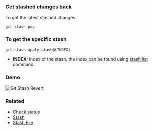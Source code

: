 ### Get stashed changes back

To get the latest stashed changes

`git stash pop`


### To get the specific stash

`git stash apply stash@{INDEX}`

- <b>INDEX: </b> Index of the stash, the index can be found using [stash list](git-stash-list.md) command

### Demo

<img src="../../gifs/git-stash-revert.gif" alt="Git Stash Revert"/> <br>

### Related

- [Check status](git-status.md)
- [Stash](git-stash.md)
- [Stash File](git-stash-file.md)
